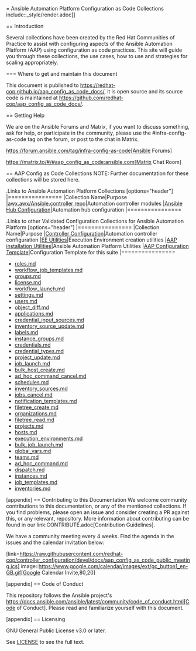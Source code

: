 = Ansible Automation Platform Configuration as Code Collections
include::_style/render.adoc[]

== Introduction

Several collections have been created by the Red Hat Communities of Practice to assist with configuring aspects of the Ansible Automation Platform (AAP) using configuration as code practices. This site will guide you through these collections, the use cases, how to use and strategies for scaling appropriately.

=== Where to get and maintain this document

This document is published to https://redhat-cop.github.io/aap_config_as_code_docs/, it is open source and its source code is maintained at https://github.com/redhat-cop/aap_config_as_code_docs/.

== Getting Help

We are on the Ansible Forums and Matrix, if you want to discuss something, ask for help, or participate in the community, please use the #infra-config-as-code tag on the forum, or post to the chat in Matrix.

https://forum.ansible.com/tag/infra-config-as-code[Ansible Forums]

https://matrix.to/#/#aap_config_as_code:ansible.com[Matrix Chat Room]

== AAP Config as Code Collections
NOTE: Further documentation for these collections will be stored here.

.Links to Ansible Automation Platform Collections
[options="header"]
|================
|Collection Name|Purpose
|[awx.awx/Ansible.controller repo](https://github.com/ansible/awx/tree/devel/awx_collection)|Automation controller modules
|[Ansible Hub Configuration](https://github.com/ansible/automation_hub_collection)|Automation hub configuration
|================

.Links to other Validated Configuration Collections for Ansible Automation Platform
[options="header"]
|================
|Collection Name|Purpose
|[Controller Configuration](https://github.com/redhat-cop/controller_configuration)|Automation controller configuration
|[EE Utilities](https://github.com/redhat-cop/ee_utilities)|Execution Environment creation utilities
|[AAP installation Utilities](https://github.com/redhat-cop/aap_utilities)|Ansible Automation Platform Utilities
|[AAP Configuration Template](https://github.com/redhat-cop/aap_configuration_template)|Configuration Template for this suite
|================

* [roles.md](_collection/controller_configuration/roles.md)
* [workflow_job_templates.md](_collection/controller_configuration/workflow_job_templates.md)
* [groups.md](_collection/controller_configuration/groups.md)
* [license.md](_collection/controller_configuration/license.md)
* [workflow_launch.md](_collection/controller_configuration/workflow_launch.md)
* [settings.md](_collection/controller_configuration/settings.md)
* [users.md](_collection/controller_configuration/users.md)
* [object_diff.md](_collection/controller_configuration/object_diff.md)
* [applications.md](_collection/controller_configuration/applications.md)
* [credential_input_sources.md](_collection/controller_configuration/credential_input_sources.md)
* [inventory_source_update.md](_collection/controller_configuration/inventory_source_update.md)
* [labels.md](_collection/controller_configuration/labels.md)
* [instance_groups.md](_collection/controller_configuration/instance_groups.md)
* [credentials.md](_collection/controller_configuration/credentials.md)
* [credential_types.md](_collection/controller_configuration/credential_types.md)
* [project_update.md](_collection/controller_configuration/project_update.md)
* [job_launch.md](_collection/controller_configuration/job_launch.md)
* [bulk_host_create.md](_collection/controller_configuration/bulk_host_create.md)
* [ad_hoc_command_cancel.md](_collection/controller_configuration/ad_hoc_command_cancel.md)
* [schedules.md](_collection/controller_configuration/schedules.md)
* [inventory_sources.md](_collection/controller_configuration/inventory_sources.md)
* [jobs_cancel.md](_collection/controller_configuration/jobs_cancel.md)
* [notification_templates.md](_collection/controller_configuration/notification_templates.md)
* [filetree_create.md](_collection/controller_configuration/filetree_create.md)
* [organizations.md](_collection/controller_configuration/organizations.md)
* [filetree_read.md](_collection/controller_configuration/filetree_read.md)
* [projects.md](_collection/controller_configuration/projects.md)
* [hosts.md](_collection/controller_configuration/hosts.md)
* [execution_environments.md](_collection/controller_configuration/execution_environments.md)
* [bulk_job_launch.md](_collection/controller_configuration/bulk_job_launch.md)
* [global_vars.md](_collection/controller_configuration/global_vars.md)
* [teams.md](_collection/controller_configuration/teams.md)
* [ad_hoc_command.md](_collection/controller_configuration/ad_hoc_command.md)
* [dispatch.md](_collection/controller_configuration/dispatch.md)
* [instances.md](_collection/controller_configuration/instances.md)
* [job_templates.md](_collection/controller_configuration/job_templates.md)
* [inventories.md](_collection/controller_configuration/inventories.md)

[appendix]
== Contributing to this Documentation
We welcome community contributions to this documentation, or any of the mentioned collections. If you find problems, please open an issue and consider creating a PR against this, or any relevant, repository. More information about contributing can be found in our link:CONTRIBUTE.adoc[Contribution Guidelines].

We have a community meeting every 4 weeks. Find the agenda in the issues and the calendar invitation below:

[link=https://raw.githubusercontent.com/redhat-cop/controller_configuration/devel/docs/aap_config_as_code_public_meeting.ics]
image::https://www.google.com/calendar/images/ext/gc_button1_en-GB.gif[Google Calendar Invite,80,20]

[appendix]
== Code of Conduct

This repository follows the Ansible project's
https://docs.ansible.com/ansible/latest/community/code_of_conduct.html[Code of Conduct].
Please read and familiarize yourself with this document.

[appendix]
== Licensing

GNU General Public License v3.0 or later.

See [LICENSE](https://www.gnu.org/licenses/gpl-3.0.txt) to see the full text.